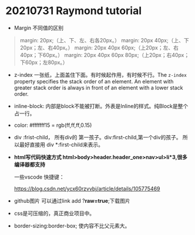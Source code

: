 # 20210731 Raymond tutorial

- Margin 不同值的区别

> margin: 20px;（上、下、左、右各20px。）
margin: 20px 40px;（上、下20px；左、右40px。）
margin: 20px 40px 60px;（上20px；左、右40px；下60px。）
margin: 20px 40px 60px 80px;（上20px；右40px；下60px；左80px。）

- z-index 一张纸，上面盖住下面。有时候起作用，有时候不行。The `z-index` property specifies the stack order of an element. An element with greater stack order is always in front of an element with a lower stack order.

- inline-block: 内部是block不能被打断。外表是Inline的样式。纯Block是整个占一行。

- color: #fffffff15 = rgb(ff,ff,ff,0.15)

- div :frist-child， 所有div的 第一孩子。div:first-child,第一个div的孩子。 所以最好直接用 div *:first-child来表示。

- **html写代码快速方式 html>body>header.header_one>nav>ul>li*3,很多编译器都支持**

  一些vscode 快捷键：

  https://blog.csdn.net/ycx60rzvvbj/article/details/105775469

- github图片 可以通过link add  ?**raw=true**;下载图片

- css是可压缩的，真正商业项目中。

- border-sizing:border-box; 使内容不比父元素大。